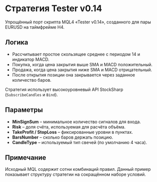 # Стратегия Tester v0.14

Упрощённый порт скрипта MQL4 «Tester v0.14», созданного для пары EURUSD на таймфрейме H4.

## Логика

- Рассчитывает простое скользящее среднее с периодом 14 и индикатор MACD.
- Покупка, когда цена закрытия выше SMA и MACD положительный.
- Продажа, когда цена закрытия ниже SMA и MACD отрицательный.
- После открытия позиции она закрывается через заданное количество баров.

Стратегия использует высокоуровневый API StockSharp (`SubscribeCandles` и `Bind`).

## Параметры

- **MinSignSum** – минимальное количество сигналов для входа.
- **Risk** – доля счёта, используемая для расчёта объёма.
- **TakeProfit / StopLoss** – фиксированные уровни в пунктах.
- **BarsNumber** – сколько баров держать позицию.
- **CandleType** – используемый тип свечей (по умолчанию 4 часа).

## Примечание

Исходный MQL содержит сотни комбинаций правил. Данный пример показывает структуру стратегии на сокращённом наборе условий.
